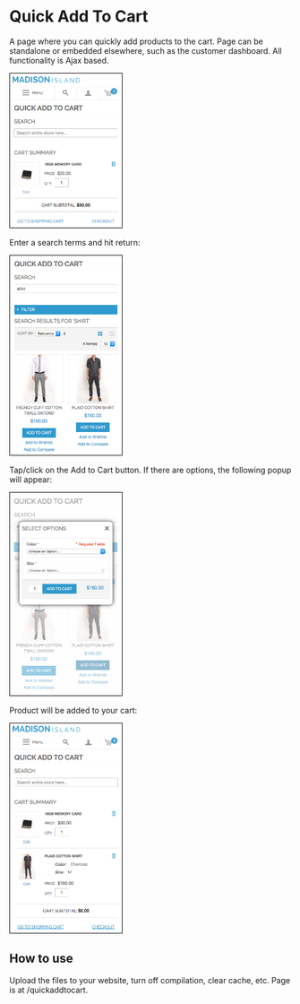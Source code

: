 Quick Add To Cart
=================

A page where you can quickly add products to the cart. Page can be standalone
or embedded elsewhere, such as the customer dashboard. All functionality is 
Ajax based.

<img src="md/mobile.png" style="width:200px;border:1px solid black" />

Enter a search terms and hit return:

<img src="md/shirt.png" style="width:200px;border:1px solid black" />

Tap/click on the Add to Cart button. If there are options, the following popup will appear:

<img src="md/options.png" style="width:200px;border:1px solid black"  />

Product will be added to your cart:

<img src="md/summary.png" style="width:200px;border:1px solid black" />

How to use
----------

Upload the files to your website, turn off compilation, clear cache, etc. Page is at /quickaddtocart.

